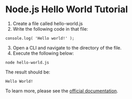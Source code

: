 Node.js Hello World Tutorial
=

1. Create a file called hello-world.js
2. Write the following code in that file:

```
console.log( 'Hello world!' );
```

3. Open a CLI and navigate to the directory of the file.
4. Execute the following below:

```
node hello-world.js
```
The result should be:
```
Hello World!
```

To learn more, please see the [official documentation](https://nodejs.org/en/docs/).